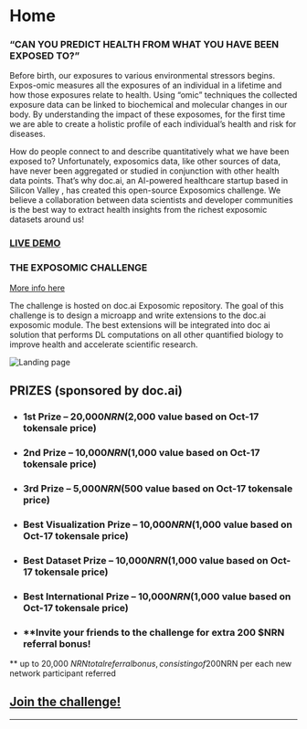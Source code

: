 # Home

### “CAN YOU PREDICT HEALTH FROM WHAT YOU HAVE BEEN EXPOSED TO?”

Before birth, our exposures to various environmental stressors begins. Expos-omic measures all the exposures of an individual in a  lifetime and how those exposures relate to health. Using “omic” techniques the collected exposure data can be linked to biochemical and molecular changes in our body. By understanding the impact of these exposomes, for the first time we are able to create a holistic profile of each individual’s health and risk for diseases.

How do people connect to and describe quantitatively what we have been exposed to? Unfortunately, exposomics data, like other sources of data, have never been aggregated or studied in conjunction with other health data points. That’s why doc.ai, an AI-powered healthcare startup based in Silicon Valley , has created this open-source Exposomics challenge. We believe a collaboration between data scientists and developer communities is the best way to extract health insights from the richest exposomic datasets around us!

### [LIVE DEMO](https://doc-ai.github.io/exposomics)

### THE EXPOSOMIC CHALLENGE
[More info here](https://doc-ai.github.io/exposomics/manual/details.html)

The challenge is hosted on doc.ai Exposomic repository. The goal of this challenge is to design a microapp and write extensions to the doc.ai exposomic module. The best extensions will be integrated into doc ai solution that performs DL computations on all other quantified biology to improve health and accelerate scientific research.

![Landing page](https://doc-ai.github.io/exposomics/manual/asset/expo.gif)

## PRIZES (sponsored by doc.ai)

*  ### 1st  Prize – 20,000$NRN ($2,000 value based on Oct-17 tokensale price) 
*  ### 2nd Prize – 10,000$NRN ($1,000 value based on Oct-17 tokensale price)
*  ### 3rd Prize – 5,000$NRN ($500 value based on Oct-17 tokensale price)

*  ### Best Visualization Prize – 10,000$NRN ($1,000 value based on Oct-17 tokensale price)
*  ### Best Dataset Prize – 10,000$NRN ($1,000 value based on Oct-17 tokensale price)
*  ### Best International Prize – 10,000$NRN ($1,000 value based on Oct-17 tokensale price)

*  ### **Invite your friends to the challenge for extra 200 $NRN referral bonus!
 ** up to 20,000 $NRN total referral bonus, consisting of 200$NRN per each new network participant referred

 ## [Join the challenge!](https://github.com/doc-ai/exposomics)

***

